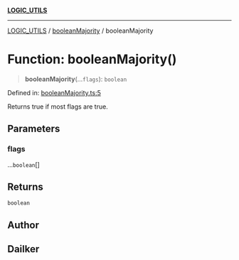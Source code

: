 [**LOGIC_UTILS**](../../README.md)

***

[LOGIC_UTILS](../../README.md) / [booleanMajority](../README.md) / booleanMajority

# Function: booleanMajority()

> **booleanMajority**(...`flags`): `boolean`

Defined in: [booleanMajority.ts:5](https://github.com/dailker/everyutil/blob/ad2377a1b54f33845a97eb4ed5e96eec58b021e0/src/logic/booleanMajority.ts#L5)

Returns true if most flags are true.

## Parameters

### flags

...`boolean`[]

## Returns

`boolean`

## Author

## Dailker

